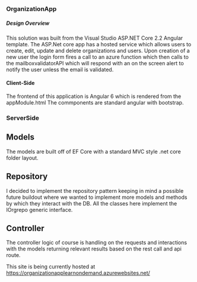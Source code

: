 ### OrganizationApp


##### Design Overview
This solution was built from the Visual Studio ASP.NET Core 2.2 Angular template. The ASP.Net core app has a hosted service which allows users
to create, edit, update and delete organizations and users. Upon creation of a new user the login form fires a call to an azure function which
then calls to the mailboxvalidatorAPI which will respond with an on the screen alert to notify the user unless the email is validated. 

#### Client-Side
The frontend of this application is Angular 6 which is rendered from the appModule.html The commponents are standard angular with bootstrap. 

### ServerSide

## Models
The models are built off of EF Core with a standard MVC style .net core folder layout. 

## Repository
I decided to implement the repository pattern keeping in mind a possible future buildout where we wanted to implement more models and methods by which they interact with the DB. All the classes here implement the IOrgrepo generic interface. 

## Controller
The controller logic of course is handling on the requests and interactions with the models returning relevant results based on the rest call and api route.

This site is being currently hosted at 
https://organizationapplearnondemand.azurewebsites.net/
